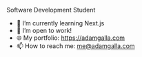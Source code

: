 Software Development Student

- 🌱 I’m currently learning Next.js
- 💼 I’m open to work!
- 🌐 My portfolio: https://adamgalla.com
- 📫 How to reach me: me@adamgalla.com


